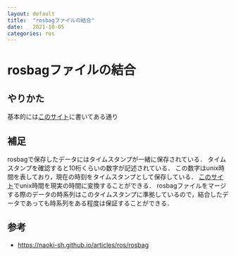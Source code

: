 ```yaml
---
layout: default
title:  "rosbagファイルの結合"
date:   2021-10-05
categories: ros
---
```


# rosbagファイルの結合

## やりかた
基本的には[このサイト](https://naoki-sh.github.io/articles/ros/rosbag)に書いてある通り

## 補足
rosbagで保存したデータにはタイムスタンプが一緒に保存されている．
タイムスタンプを確認すると10桁くらいの数字が記述されている．
この数字はunix時間を表しており，現在の時刻をタイムスタンプとして保存している．
[このサイト](https://keisan.casio.jp/exec/system/1526004418)でunix時間を現実の時間に変換することができる．
rosbagファイルをマージする際のデータの時系列はこのタイムスタンプに準拠しているので，結合したデータであっても時系列をある程度は保証することができる．

## 参考
- https://naoki-sh.github.io/articles/ros/rosbag
